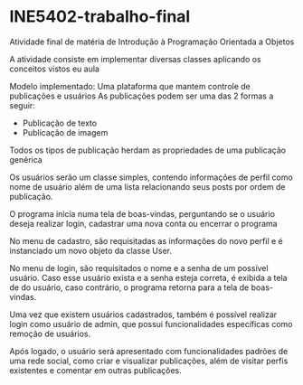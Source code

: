 # INE5402-trabalho-final
 Atividade final de matéria de Introdução à Programação Orientada a Objetos

 A atividade consiste em implementar diversas classes aplicando os conceitos vistos eu aula

 Modelo implementado: Uma plataforma que mantem controle de publicações e usuários
 As publicações podem ser uma das 2 formas a seguir:
 - Publicação de texto
 - Publicação de imagem

 Todos os tipos de publicação herdam as propriedades de uma publicação genérica

 Os usuários serão um classe simples, contendo informações de perfil como nome de usuário além de uma lista relacionando seus posts por ordem de publicação.

 O programa inicia numa tela de boas-vindas, perguntando se o usuário deseja realizar login, cadastrar uma nova conta ou encerrar o programa

 No menu de cadastro, são requisitadas as informações do novo perfil e é instanciado um novo objeto da classe User.

 No menu de login, são requisitados o nome e a senha de um possível usuário. Caso esse usuário exista e a senha esteja correta, é exibida a tela de do usuário, caso contrário, o programa retorna para a tela de boas-vindas.

 Uma vez que existem usuários cadastrados, também é possível realizar login como usuário de admin, que possui funcionalidades específicas como remoção de usuários.

 Após logado, o usuário será apresentado com funcionalidades padrões de uma rede social, como criar e visualizar publicações, além de visitar perfis existentes e comentar em outras publicações.